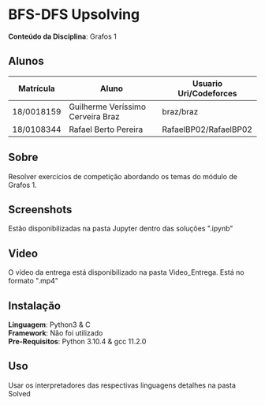 # BFS-DFS Upsolving

**Conteúdo da Disciplina**: Grafos 1<br>

## Alunos
|Matrícula | Aluno | Usuario Uri/Codeforces
| -- | -- | -- |
| 18/0018159  |  Guilherme Veríssimo Cerveira Braz | braz/braz
| 18/0108344  |  Rafael Berto Pereira | RafaelBP02/RafaelBP02

## Sobre 
Resolver exercícios de competição abordando os temas do módulo de Grafos 1. 

## Screenshots
Estão disponibilizadas na pasta Jupyter dentro das soluções ".ipynb"

## Video
O vídeo da entrega está disponibilizado na pasta Video_Entrega. Está no formato ".mp4"

## Instalação 
**Linguagem**: Python3 & C<br>
**Framework**: Não foi utilizado<br>
**Pre-Requisitos**: Python 3.10.4 & gcc 11.2.0<br>

## Uso 
Usar os interpretadores das respectivas linguagens detalhes na pasta Solved
